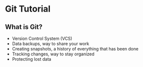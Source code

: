 # Git Tutorial

## What is Git?
- Version Control System (VCS) 
- Data backups, way to share your work
- Creating snapshots, a history of everything that has been done
- Tracking changes, way to stay organized
- Protecting lost data
